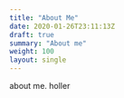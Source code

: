 ```yaml
---
title: "About Me"
date: 2020-01-26T23:11:13Z
draft: true
summary: "About me"
weight: 100
layout: single
---
```

about me. holler